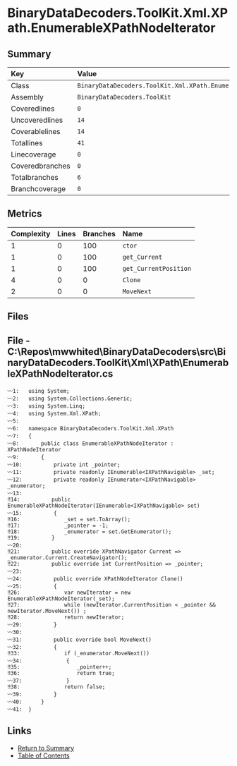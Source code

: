 ﻿# BinaryDataDecoders.ToolKit.Xml.XPath.EnumerableXPathNodeIterator

## Summary

| Key             | Value                                                              |
| :-------------- | :----------------------------------------------------------------- |
| Class           | `BinaryDataDecoders.ToolKit.Xml.XPath.EnumerableXPathNodeIterator` |
| Assembly        | `BinaryDataDecoders.ToolKit`                                       |
| Coveredlines    | `0`                                                                |
| Uncoveredlines  | `14`                                                               |
| Coverablelines  | `14`                                                               |
| Totallines      | `41`                                                               |
| Linecoverage    | `0`                                                                |
| Coveredbranches | `0`                                                                |
| Totalbranches   | `6`                                                                |
| Branchcoverage  | `0`                                                                |

## Metrics

| Complexity | Lines | Branches | Name                  |
| :--------- | :---- | :------- | :-------------------- |
| 1          | 0     | 100      | `ctor`                |
| 1          | 0     | 100      | `get_Current`         |
| 1          | 0     | 100      | `get_CurrentPosition` |
| 4          | 0     | 0        | `Clone`               |
| 2          | 0     | 0        | `MoveNext`            |

## Files

## File - C:\Repos\mwwhited\BinaryDataDecoders\src\BinaryDataDecoders.ToolKit\Xml\XPath\EnumerableXPathNodeIterator.cs

```CSharp
〰1:   using System;
〰2:   using System.Collections.Generic;
〰3:   using System.Linq;
〰4:   using System.Xml.XPath;
〰5:   
〰6:   namespace BinaryDataDecoders.ToolKit.Xml.XPath
〰7:   {
〰8:       public class EnumerableXPathNodeIterator : XPathNodeIterator
〰9:       {
〰10:          private int _pointer;
〰11:          private readonly IEnumerable<IXPathNavigable> _set;
〰12:          private readonly IEnumerator<IXPathNavigable> _enumerator;
〰13:  
‼14:          public EnumerableXPathNodeIterator(IEnumerable<IXPathNavigable> set)
〰15:          {
‼16:              _set = set.ToArray();
‼17:              _pointer = -1;
‼18:              _enumerator = set.GetEnumerator();
‼19:          }
〰20:  
‼21:          public override XPathNavigator Current => _enumerator.Current.CreateNavigator();
‼22:          public override int CurrentPosition => _pointer;
〰23:  
〰24:          public override XPathNodeIterator Clone()
〰25:          {
‼26:              var newIterator = new EnumerableXPathNodeIterator(_set);
‼27:              while (newIterator.CurrentPosition < _pointer && newIterator.MoveNext()) ;
‼28:              return newIterator;
〰29:          }
〰30:  
〰31:          public override bool MoveNext()
〰32:          {
‼33:              if (_enumerator.MoveNext())
〰34:              {
‼35:                  _pointer++;
‼36:                  return true;
〰37:              }
‼38:              return false;
〰39:          }
〰40:      }
〰41:  }
```

## Links

* [Return to Summary](Summary.md)
* [Table of Contents](../TOC.md)

